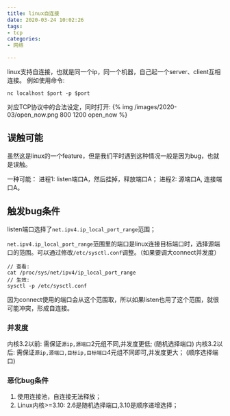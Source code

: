 ```yaml
---
title: linux自连接
date: 2020-03-24 10:02:26
tags:
- tcp
categories: 
- 网络

---
```


linux支持自连接，也就是同一个ip，同一个机器，自己起一个server、client互相连接。
例如使用命令:
```shell
nc localhost $port -p $port
```
对应TCP协议中的合法设定，同时打开:
{% img /images/2020-03/open_now.png 800 1200 open_now %}

## 误触可能
虽然这是linux的一个feature，但是我们平时遇到这种情况一般是因为bug，也就是误触。

一种可能：
进程1: listen端口A，然后挂掉，释放端口A；
进程2: 源端口A, 连接端口A。

## 触发bug条件
listen端口选择了`net.ipv4.ip_local_port_range`范围；

`net.ipv4.ip_local_port_range`范围里的端口是linux连接目标端口时，选择源端口的范围。可以通过修改`/etc/sysctl.conf`调整。（如果要调大connect并发度）
```shell
// 查看:
cat /proc/sys/net/ipv4/ip_local_port_range
// 生效:
sysctl -p /etc/sysctl.conf 
```
因为connect使用的端口会从这个范围取，所以如果listen也用了这个范围，就很可能冲突，形成自连接。

### 并发度
内核3.2以前:  需保证`源ip,源端口`2元组不同,并发度更低; (随机选择端口)
内核3.2以后:  需保证`源ip,源端口,目标ip,目标端口`4元组不同即可,并发度更大； (顺序选择端口)


### 恶化bug条件
1. 使用连接池，自连接无法释放；
2. Linux内核>=3.10: 2.6是随机选择端口,3.10是顺序递增选择；
